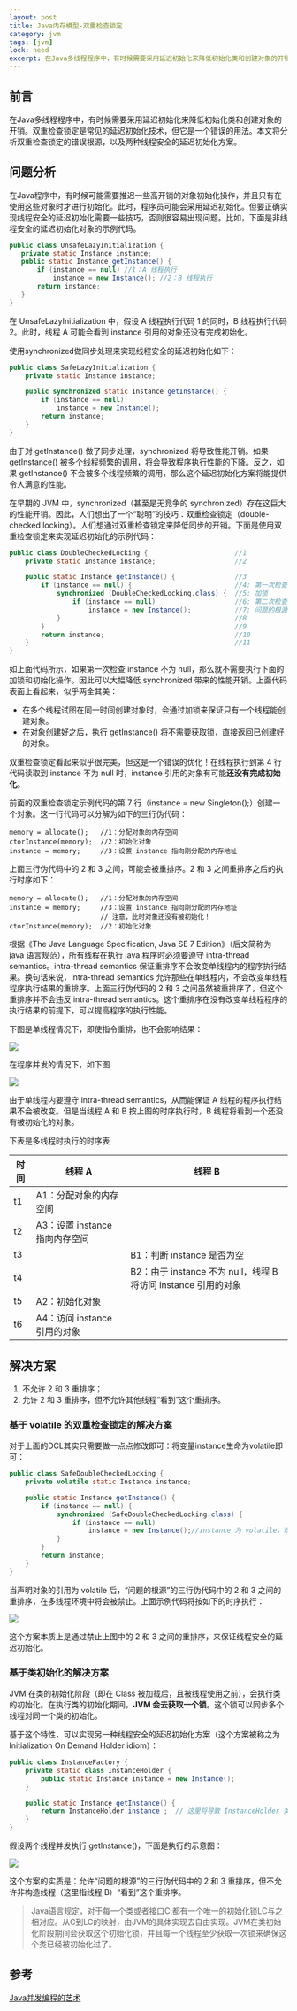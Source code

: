 ```yaml
---
layout: post
title: Java内存模型-双重检查锁定
category: jvm
tags: [jvm]
lock: need
excerpt: 在Java多线程程序中，有时候需要采用延迟初始化来降低初始化类和创建对象的开销。双重检查锁定是常见的延迟初始化技术，但它是一个错误的用法。本文将分析双重检查锁定的错误根源，以及两种线程安全的延迟初始化方案。
---
```


## 前言

在Java多线程程序中，有时候需要采用延迟初始化来降低初始化类和创建对象的开销。双重检查锁定是常见的延迟初始化技术，但它是一个错误的用法。本文将分析双重检查锁定的错误根源，以及两种线程安全的延迟初始化方案。

## 问题分析

在Java程序中，有时候可能需要推迟一些高开销的对象初始化操作，并且只有在使用这些对象时才进行初始化。此时，程序员可能会采用延迟初始化。但要正确实现线程安全的延迟初始化需要一些技巧，否则很容易出现问题。比如，下面是非线程安全的延迟初始化对象的示例代码。

``` java
public class UnsafeLazyInitialization {
   private static Instance instance;
   public static Instance getInstance() {
       if (instance == null) //1：A 线程执行 
           instance = new Instance(); //2：B 线程执行 
       return instance;
   }
}
```

在 UnsafeLazyInitialization 中，假设 A 线程执行代码 1 的同时，B 线程执行代码 2。此时，线程 A 可能会看到 instance 引用的对象还没有完成初始化。

使用synchronized做同步处理来实现线程安全的延迟初始化如下：

``` java
public class SafeLazyInitialization {
    private static Instance instance;

    public synchronized static Instance getInstance() {
        if (instance == null)
            instance = new Instance();
        return instance;
    }
}
```

由于对 getInstance() 做了同步处理，synchronized 将导致性能开销。如果 getInstance() 被多个线程频繁的调用，将会导致程序执行性能的下降。反之，如果 getInstance() 不会被多个线程频繁的调用，那么这个延迟初始化方案将能提供令人满意的性能。

在早期的 JVM 中，synchronized（甚至是无竞争的 synchronized）存在这巨大的性能开销。因此，人们想出了一个“聪明”的技巧：双重检查锁定（double-checked locking）。人们想通过双重检查锁定来降低同步的开销。下面是使用双重检查锁定来实现延迟初始化的示例代码：

``` java
public class DoubleCheckedLocking {                      //1
    private static Instance instance;                    //2

    public static Instance getInstance() {               //3
        if (instance == null) {                          //4: 第一次检查 
            synchronized (DoubleCheckedLocking.class) {  //5: 加锁 
                if (instance == null)                    //6: 第二次检查 
                    instance = new Instance();           //7: 问题的根源出在这里 
            }                                            //8
        }                                                //9
        return instance;                                 //10
    }                                                    //11
} 
```

如上面代码所示，如果第一次检查 instance 不为 null，那么就不需要执行下面的加锁和初始化操作。因此可以大幅降低 synchronized 带来的性能开销。上面代码表面上看起来，似乎两全其美：

- 在多个线程试图在同一时间创建对象时，会通过加锁来保证只有一个线程能创建对象。
- 在对象创建好之后，执行 getInstance() 将不需要获取锁，直接返回已创建好的对象。

双重检查锁定看起来似乎很完美，但这是一个错误的优化！在线程执行到第 4 行代码读取到 instance 不为 null 时，instance 引用的对象有可能**还没有完成初始化**。

前面的双重检查锁定示例代码的第 7 行（instance = new Singleton();）创建一个对象。这一行代码可以分解为如下的三行伪代码：

```
memory = allocate();   //1：分配对象的内存空间 
ctorInstance(memory);  //2：初始化对象 
instance = memory;     //3：设置 instance 指向刚分配的内存地址
```

上面三行伪代码中的 2 和 3 之间，可能会被重排序。2 和 3 之间重排序之后的执行时序如下：

```
memory = allocate();   //1：分配对象的内存空间 
instance = memory;     //3：设置 instance 指向刚分配的内存地址 
                       // 注意，此时对象还没有被初始化！
ctorInstance(memory);  //2：初始化对象
```

根据《The Java Language Specification, Java SE 7 Edition》（后文简称为 java 语言规范），所有线程在执行 java 程序时必须要遵守 intra-thread semantics。intra-thread semantics 保证重排序不会改变单线程内的程序执行结果。换句话来说，intra-thread semantics 允许那些在单线程内，不会改变单线程程序执行结果的重排序。上面三行伪代码的 2 和 3 之间虽然被重排序了，但这个重排序并不会违反 intra-thread semantics。这个重排序在没有改变单线程程序的执行结果的前提下，可以提高程序的执行性能。

下图是单线程情况下，即使指令重排，也不会影响结果：

![](https://raw.githubusercontent.com/xmzpc/PicBed/master/img/201910/20191023085612.Png)

在程序并发的情况下，如下图

![](https://raw.githubusercontent.com/xmzpc/PicBed/master/img/201910/20191023085743.Png)

由于单线程内要遵守 intra-thread semantics，从而能保证 A 线程的程序执行结果不会被改变。但是当线程 A 和 B 按上图的时序执行时，B 线程将看到一个还没有被初始化的对象。

下表是多线程时执行的时序表

| 时间 | 线程 A                         | 线程 B                                                       |
| ---- | ------------------------------ | ------------------------------------------------------------ |
| t1   | A1：分配对象的内存空间         |                                                              |
| t2   | A3：设置 instance 指向内存空间 |                                                              |
| t3   |                                | B1：判断 instance 是否为空                                   |
| t4   |                                | B2：由于 instance 不为 null，线程 B 将访问 instance 引用的对象 |
| t5   | A2：初始化对象                 |                                                              |
| t6   | A4：访问 instance 引用的对象   |                                                              |

## 解决方案

1. 不允许 2 和 3 重排序；
2. 允许 2 和 3 重排序，但不允许其他线程“看到”这个重排序。

### 基于 volatile 的双重检查锁定的解决方案

对于上面的DCL其实只需要做一点点修改即可：将变量instance生命为volatile即可：

``` java
public class SafeDoubleCheckedLocking {
    private volatile static Instance instance;

    public static Instance getInstance() {
        if (instance == null) {
            synchronized (SafeDoubleCheckedLocking.class) {
                if (instance == null)
                    instance = new Instance();//instance 为 volatile，现在没问题了 
            }
        }
        return instance;
    }
}
```

当声明对象的引用为 volatile 后，“问题的根源”的三行伪代码中的 2 和 3 之间的重排序，在多线程环境中将会被禁止。上面示例代码将按如下的时序执行：

![](https://raw.githubusercontent.com/xmzpc/PicBed/master/img/201910/20191023090654.Png)

这个方案本质上是通过禁止上图中的 2 和 3 之间的重排序，来保证线程安全的延迟初始化。

### 基于类初始化的解决方案

JVM 在类的初始化阶段（即在 Class 被加载后，且被线程使用之前），会执行类的初始化。在执行类的初始化期间，**JVM 会去获取一个锁**。这个锁可以同步多个线程对同一个类的初始化。

基于这个特性，可以实现另一种线程安全的延迟初始化方案（这个方案被称之为 Initialization On Demand Holder idiom）：

``` java
public class InstanceFactory {
    private static class InstanceHolder {
        public static Instance instance = new Instance();
    }

    public static Instance getInstance() {
        return InstanceHolder.instance ;  // 这里将导致 InstanceHolder 类被初始化 
    }
}

```

假设两个线程并发执行 getInstance()，下面是执行的示意图：

![](https://raw.githubusercontent.com/xmzpc/PicBed/master/img/201910/20191023090809.png)

这个方案的实质是：允许“问题的根源”的三行伪代码中的 2 和 3 重排序，但不允许非构造线程（这里指线程 B）“看到”这个重排序。

> Java语言规定，对于每一个类或者接口C,都有一个唯一的初始化锁LC与之相对应。从C到LC的映射，由JVM的具体实现去自由实现。JVM在类初始化阶段期间会获取这个初始化锁，并且每一个线程至少获取一次锁来确保这个类已经被初始化过了。

## 参考

[Java并发编程的艺术]()